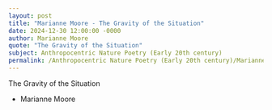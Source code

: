 ```yaml
---
layout: post
title: "Marianne Moore - The Gravity of the Situation"
date: 2024-12-30 12:00:00 -0000
author: Marianne Moore
quote: "The Gravity of the Situation"
subject: Anthropocentric Nature Poetry (Early 20th century)
permalink: /Anthropocentric Nature Poetry (Early 20th century)/Marianne Moore/Marianne Moore - The Gravity of the Situation
---
```


The Gravity of the Situation

- Marianne Moore

